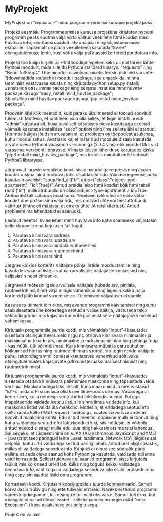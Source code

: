 # MyProjekt

MyProjekt on "repository" minu programmeerimise kursuse projekti jaoks.

Projekti eesmärk:
Programmeerimise kursuse projektina kirjutatav pythoni programm peaks suutma välja võtta valitud veebilehe html koodist mind huvitava
info, sooritama saadud info analüüsi ning väljastama need ekraanile. Täpsemalt on plaan veebilehena 
kasutada "kv.ee" otsingutulemuste lehte, kust võtta välja pakutavaid kortereid puudutava info. 

Projekti töö käigu kirjeldus:
Html koodiga tegelemiseks oli mul tarvis kahte Pythoni moodulit, mida ei leidu Pythoni standard librarys: "requests" ning "BeautifulSoup4".
Uue mooduli downloadimiseks leidsin mitmeid variante: 
1)downloadida kodulehelt mooduli package, see unpack-da, minna terminalis vastavasse kausta ning kirjutada python
setup.py install; 
2)installida easy_install package ning seejärel installida mind huvitav package käsuga "easy_install mind_huvtav_package";   
3)installida mind huvitav package käsuga "pip install mind_huvitav package".

Proovisin läbi kõik meetodid, kuid paraku üksi meetod ei toonud soovitud tulemust. Mõtlesin, et probleem võib olla selles, et tegin
installi arvuti "admin" kasutaja alt, kuna tavaliselt kasutuses oleva kasutajaga ei olnud võimalik kasutada installides "sudo" optioni
ning ilma selleta läbi ei saanud. Uurimise käigus jõudsin arusaamani, et probleem on tõepoolest asukohas, kuhu moodul sattus. Avastasin ka,
et installitud mooduleid saab kasutada arvutis oleva Pythoni varasema versiooniga (2.7.4 vms) ehk moodul läks vist varasema versiooni
librarysse. Viimaks leidsin lahenduse kasutades käsku "pip3 install mind_huvitav_package", mis installis mooduli mulle sobivalt 
Python3 librarysse.

Järgnevalt lugesin veebilehe koodi sisse mooduliga requests ning asusin koodist otsima mind huvitavat infot sisaldavaid ridu. Viimase tegevuse
jaoks kasutasin avaldist: "soup.find_all("tr", attrs={"class":"object-type-apartment", "id":True})". Antud avaldis leiab html koodist kõik html
tabeli read ("tr"), mille atribuudid on class=object-type-apartment ja id=True. Atribuudid tuli esitada sõnastikuna. Probleem tekkis kui oli
mõte võtta koodist ühe protsessina välja ridu, mis omavad ühte või teist attribuudi väärtust (lihtne oli määrata, et omaks ühte JA teist
väärtust). Antud probleemi ma lahendatud ei saanudki.   

Leidnud meetodi kv.ee lehelt mind huvitava info kätte saamiseks väljastasin selle ekraanile ning kirjutasin faili kujul:
1) Pakutava kinnisvara aadress
2) Pakutava kinnisvara tubade arv
3) Pakutava kinnisvara pindala ruutmeetrites
4) Pakutava kinnisvara ruutmeetrihind
5) Pakutava kinnisvara hind

Järgnes kõikide korterite näitajate põhjal listide moodustamine ning kasutades saadud liste arvutasin arvulistele näitajatele keskmised ning väljastasin need ekraanile. 

Järgnevalt mõtlesin igale arvulisele näitajale (tubade arv, pindala, ruutmeetrihind, hind) välja mingid vahemikud ning lugesin kokku palju kortereid jääb loodud vahemikesse. Tulemused
väljastasin ekraanile.

Kasutades tkinterit lõin akna, mis avaneb programmi käivitamisel ning kuhu saab sisestada ühe korteritega seotud arvulise näitaja, vastusena tekib sektordiagramm mis kajastab korterite
jaotumist selle näitaja jaoks mõeldud vahemikesse.

Kirjutasin programmile juurde koodi, mis võimaldab "input"-i kasutades sisestada otsingukriteeriumeid nagu nt. otsitava kinnisvara  minimaalne ja maksimaalne tubade arv, minimaalne ja
maksimaalne hind ning tehingu tüüp - kas müük, üür või mõlemad. Kuna kinnisvara müügi ja ostu puhul on kõikumised hinnas ning ruutmeetrihinnas suured, siis tegin nende näitajate puhul
sektordiagrammi loomisel kasutatavad vahemikud sõltuvaks otsingutulemustes kajastuvate pakkumiste maksimaalsest hinnast ning ruutmeetrihinnast.

Kirjutasin programmile juurde koodi, mis võimaldab "input"-i kasutades sisestada otsitava kinnisvara paiknemise maakonda ning täpsustada valda või linna. Maakondadega läks lihtsalt, kuna
maakonnad ja nele vastavad "id"-d, mida url-i sisestada olid kv.ee lähtekoodis olemas. Valdadega oli keerulisem, kuna nendega seotud infot lähtekoodis polnud. Kui aga inspekteerida
valdade loetelu listi, siis sinna ilmus valdade info, kui maakonna listist valida ära maakond. Mõtlesin, et valdadega seotud info võiks saada kätte POST request
meetodiga, saates serverisse andmed soovitud maakonna kohta. Edu antud meetodi õppimine mulle ei toonud ning kuna valdadega seotud infot lähtekoodi ei teki, siis mõtlesin, et võibolla
antud meetod ei saagi mulle edu tuua ning hakkasin otsima teisi lahendusi. Sai selgeks, et süsteemi nimi on AJAX (Asynchronous JavaScript and XML) - javascript teeb päringuid lehte uuesti
laadimata. Network tab'i jälgides sai selgeks, kuhu url-i valdadega seotud päring läheb. Antud url-l oligi sõnastik, milles oli valdadega seonduv info. Kahjuks ei olnud see sõnastik 
päris selline, et seda oleks saanud kohe Pythoniga kasutada, vaid seda tuli enne veidi korrastada. Sellest tulenevalt ei saanud programmi sisse kirjutada tsüklit, mis kõik need url-id
läbi käiks ning koguks kokku valdadega seonduva info, vaid kogusin valdadega seonduva info eraldi protseduurina ning copy-sin saadud listid oma programmi.  

Korrastasin koodi. Kirjutasin koodijuppidele juurde kommentaarid. Samuti kõrvaldasin trükivigu ning ette tulevaid erroreid. Näiteks ei teinud programm varem tulpdiagrammi, kui otsingule
tuli vaid üks vaste. Samuti tuli error, kui otsingule ei tulnud ühtegi vastet - selleks puhuks ma tegin nüüd "raise Exception"-i koos asjakohase vea selgitusega. 

Projekt on valmis!
